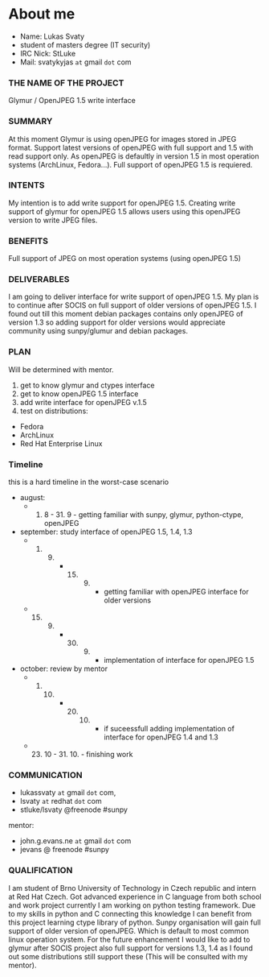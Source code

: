 About me
========

- Name: Lukas Svaty
- student of masters degree (IT security)
- IRC Nick: StLuke
- Mail: svatykyjas `at` gmail `dot` com

### THE NAME OF THE PROJECT
Glymur / OpenJPEG 1.5 write interface

### SUMMARY
At this moment Glymur is using openJPEG for images stored in JPEG 
format. Support latest versions of openJPEG with full support and 1.5 
with read support only. As openJPEG is defaultly in version 1.5 in most 
operation systems (ArchLinux, Fedora...). Full support of openJPEG 1.5 
is requiered.

### INTENTS
My intention is to add write support for openJPEG 1.5. Creating write 
support of glymur for openJPEG 1.5 allows users using this openJPEG 
version to write JPEG files.

### BENEFITS
Full support of JPEG on most operation systems (using openJPEG 1.5)

### DELIVERABLES
I am going to deliver interface for write support of openJPEG 1.5. My 
plan is to continue after SOCIS on full support of older versions of 
openJPEG 1.5. I found out till this moment debian packages contains 
only openJPEG of version 1.3 so adding support for older versions 
would appreciate community using sunpy/glumur and debian packages.

### PLAN
Will be determined with mentor. 
1. get to know glymur and ctypes interface
2. get to know openJPEG 1.5 interface 
3. add write interface for openJPEG v.1.5
4. test on distributions:
* Fedora
* ArchLinux
* Red Hat Enterprise Linux


### Timeline
this is a hard timeline in the worst-case scenario
- august: 
    - 1. 8 - 31. 9 - getting familiar with sunpy, glymur, python-ctype, openJPEG
- september: study interface of openJPEG 1.5, 1.4, 1.3
    - 1. 9. - 15. 9. - getting familiar with openJPEG interface for older versions
    - 15. 9. - 30. 9. - implementation of interface for openJPEG 1.5
- october: review by mentor
    - 1. 10. - 20. 10. - if suceessfull adding implementation of interface for openJPEG 1.4 and 1.3
    - 23. 10 - 31. 10. - finishing work 
### COMMUNICATION
- lukassvaty `at` gmail `dot` com, 
- lsvaty `at` redhat `dot` com
 - stluke/lsvaty @freenode #sunpy

mentor:
 - john.g.evans.ne `at` gmail `dot` com
 - jevans @ freenode #sunpy

### QUALIFICATION
I am student of Brno University of Technology in Czech republic and 
intern at Red Hat Czech. Got advanced experience in C language from 
both school and work project currently I am working on python testing 
framework. Due to my skills in python and C connecting this knowledge 
I can benefit from this project learning ctype library of python. 
Sunpy organisation will gain full support of older version of 
openJPEG. Which is default to most common linux operation system. For 
the future enhancement I would like to add to glymur after SOCIS project 
also full support for versions 1.3, 1.4 as I found out some 
distributions still support these (This will be consulted with my 
mentor).